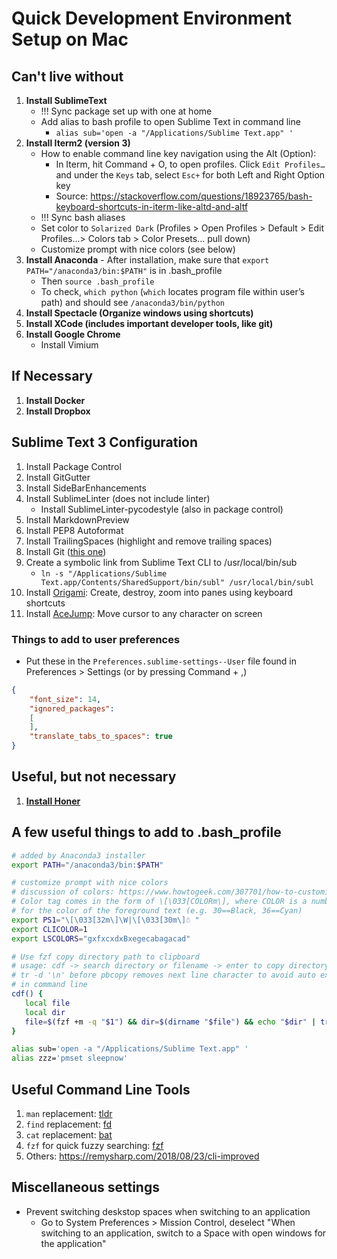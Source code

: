 # Quick Development Environment Setup on Mac

## Can't live without
1. __Install SublimeText__
	- !!! Sync package set up with one at home
	- Add alias to bash profile to open Sublime Text in command line
		- `alias sub='open -a "/Applications/Sublime Text.app" '`
2. __Install Iterm2 (version 3)__
	- How to enable command line key navigation using the Alt (Option):
		- In Iterm, hit Command + O, to open profiles. Click `Edit Profiles…` and under the `Keys` tab, select `Esc+` for both Left and Right Option key
		- Source: https://stackoverflow.com/questions/18923765/bash-keyboard-shortcuts-in-iterm-like-altd-and-altf
	- !!! Sync bash aliases
	- Set color to `Solarized Dark` (Profiles > Open Profiles > Default > Edit Profiles...> Colors tab > Color Presets... pull down)
	- Customize prompt with nice colors (see below)
3. __Install Anaconda__
    	- After installation, make sure that `export PATH="/anaconda3/bin:$PATH"` is in .bash_profile
	- Then `source .bash_profile`
	- To check, `which python` (`which` locates program file within user’s path) and should see `/anaconda3/bin/python`
4. __Install Spectacle (Organize windows using shortcuts)__
5. __Install XCode (includes important developer tools, like git)__
6. __Install Google Chrome__
	* Install Vimium

## If Necessary
1. __Install Docker__
2. __Install Dropbox__

## Sublime Text 3 Configuration
1. Install Package Control
2. Install GitGutter
3. Install SideBarEnhancements
4. Install SublimeLinter (does not include linter)
	- Install SublimeLinter-pycodestyle (also in package control)
5. Install MarkdownPreview
6. Install PEP8 Autoformat
7. Install TrailingSpaces (highlight and remove trailing spaces)
8. Install Git ([this one](https://github.com/kemayo/sublime-text-git))
9. Create a symbolic link from Sublime Text CLI to /usr/local/bin/sub
	* `ln -s "/Applications/Sublime Text.app/Contents/SharedSupport/bin/subl" /usr/local/bin/subl`
10. Install [Origami](https://github.com/SublimeText/Origami): Create, destroy, zoom into panes using keyboard shortcuts
11. Install [AceJump](https://github.com/ice9js/ace-jump-sublime): Move cursor to any character on screen

### Things to add to user preferences
* Put these in the `Preferences.sublime-settings--User` file found in Preferences > Settings (or by pressing Command + ,)
```json
{
	"font_size": 14,
	"ignored_packages":
	[
	],
	"translate_tabs_to_spaces": true
}
```

## Useful, but not necessary
1. [__Install Honer__](https://github.com/puffnfresh/Honer.app)

## A few useful things to add to .bash_profile
```bash
# added by Anaconda3 installer
export PATH="/anaconda3/bin:$PATH"

# customize prompt with nice colors
# discussion of colors: https://www.howtogeek.com/307701/how-to-customize-and-colorize-your-bash-prompt/
# Color tag comes in the form of \[\033[COLORm\], where COLOR is a number
# for the color of the foreground text (e.g. 30==Black, 36==Cyan)
export PS1="\[\033[32m\]\W|\[\033[30m\]☃︎ "
export CLICOLOR=1
export LSCOLORS="gxfxcxdxBxegecabagacad"

# Use fzf copy directory path to clipboard
# usage: cdf -> search directory or filename -> enter to copy directory to clipboard
# tr -d '\n' before pbcopy removes next line character to avoid auto execution
# in command line
cdf() {
   local file
   local dir
   file=$(fzf +m -q "$1") && dir=$(dirname "$file") && echo "$dir" | tr -d '\n' | pbcopy
}

alias sub='open -a "/Applications/Sublime Text.app" '
alias zzz='pmset sleepnow'
```
## Useful Command Line Tools
1. `man` replacement: [tldr](https://tldr.sh/#installation)
2. `find` replacement: [fd](https://github.com/sharkdp/fd/)
3. `cat` replacement: [bat](https://github.com/sharkdp/bat)
4. `fzf` for quick fuzzy searching: [fzf](https://github.com/junegunn/fzf)
5. Others: https://remysharp.com/2018/08/23/cli-improved

## Miscellaneous settings
* Prevent switching deskstop spaces when switching to an application
	- Go to System Preferences > Mission Control, deselect "When switching to an application, switch to a Space with open windows for the application"



